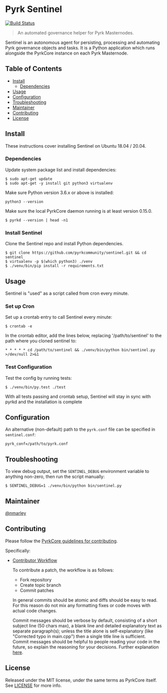 # Pyrk Sentinel

[![Build Status](https://travis-ci.org/pyrkcommunity/sentinel.svg?branch=master)](https://travis-ci.org/pyrkcommunity/sentinel)

> An automated governance helper for Pyrk Masternodes.

Sentinel is an autonomous agent for persisting, processing and automating Pyrk governance objects and tasks. It is a Python application which runs alongside the PyrkCore instance on each Pyrk Masternode.

## Table of Contents
- [Install](#install)
  - [Dependencies](#dependencies)
- [Usage](#usage)
- [Configuration](#configuration)
- [Troubleshooting](#troubleshooting)
- [Maintainer](#maintainer)
- [Contributing](#contributing)
- [License](#license)

## Install

These instructions cover installing Sentinel on Ubuntu 18.04 / 20.04.

### Dependencies

Update system package list and install dependencies:

    $ sudo apt-get update
    $ sudo apt-get -y install git python3 virtualenv

Make sure Python version 3.6.x or above is installed:

    python3 --version

Make sure the local PyrkCore daemon running is at least version 0.15.0.

    $ pyrkd --version | head -n1

### Install Sentinel

Clone the Sentinel repo and install Python dependencies.

    $ git clone https://github.com/pyrkcommunity/sentinel.git && cd sentinel
    $ virtualenv -p $(which python3) ./venv
    $ ./venv/bin/pip install -r requirements.txt

## Usage

Sentinel is "used" as a script called from cron every minute.

### Set up Cron

Set up a crontab entry to call Sentinel every minute:

    $ crontab -e

In the crontab editor, add the lines below, replacing '/path/to/sentinel' to the path where you cloned sentinel to:

    * * * * * cd /path/to/sentinel && ./venv/bin/python bin/sentinel.py >/dev/null 2>&1

### Test Configuration

Test the config by running tests:

    $ ./venv/bin/py.test ./test

With all tests passing and crontab setup, Sentinel will stay in sync with pyrkd and the installation is complete

## Configuration

An alternative (non-default) path to the `pyrk.conf` file can be specified in `sentinel.conf`:

    pyrk_conf=/path/to/pyrk.conf

## Troubleshooting

To view debug output, set the `SENTINEL_DEBUG` environment variable to anything non-zero, then run the script manually:

    $ SENTINEL_DEBUG=1 ./venv/bin/python bin/sentinel.py

## Maintainer

[@nmarley](https://github.com/nmarley)

## Contributing

Please follow the [PyrkCore guidelines for contributing](https://github.com/pyrkcommunity/pyrk/blob/master/CONTRIBUTING.md).

Specifically:

* [Contributor Workflow](https://github.com/pyrkcommunity/pyrk/blob/master/CONTRIBUTING.md#contributor-workflow)

    To contribute a patch, the workflow is as follows:

    * Fork repository
    * Create topic branch
    * Commit patches

    In general commits should be atomic and diffs should be easy to read. For this reason do not mix any formatting fixes or code moves with actual code changes.

    Commit messages should be verbose by default, consisting of a short subject line (50 chars max), a blank line and detailed explanatory text as separate paragraph(s); unless the title alone is self-explanatory (like "Corrected typo in main.cpp") then a single title line is sufficient. Commit messages should be helpful to people reading your code in the future, so explain the reasoning for your decisions. Further explanation [here](http://chris.beams.io/posts/git-commit/).

## License

Released under the MIT license, under the same terms as PyrkCore itself. See [LICENSE](LICENSE) for more info.
